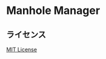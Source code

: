 # Manhole Manager



## ライセンス
[MIT License](https://github.com/youseegreen/ManholeManager/blob/main/LICENSE) 

